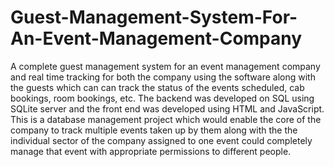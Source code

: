 # Guest-Management-System-For-An-Event-Management-Company
A complete guest management system for an event management company and real time tracking for both the company using the software along with the guests which can can track the status of the events scheduled, cab bookings, room bookings, etc. The backend was developed on SQL using SQLite server and the front end was developed using HTML and JavaScript. This is a database management project which would enable the core of the company to track multiple events taken up by them along with the the individual sector of the company assigned to one event could completely manage that event with appropriate permissions to different people.

